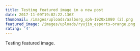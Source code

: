 ```yaml
---
title: Testing featured image in a new post
date: 2017-11-09T19:02:22.136Z
thumbnail: /images/uploads/aalborg_sph-1920x1080 (2).png
featured_image: /images/uploads/ryujin_esports-orange.png
rating: '4'
---
```

Testing featured image.
